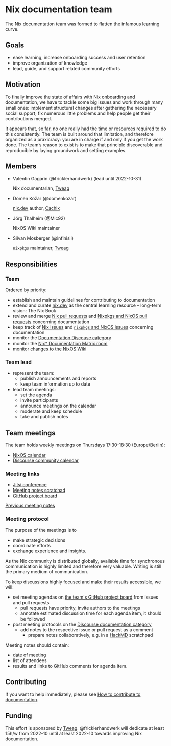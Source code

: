 # Nix documentation team

The Nix documentation team was formed to flatten the infamous learning curve. 

## Goals

- ease learning, increase onboarding success and user retention
- improve organization of knowledge
- lead, guide, and support related community efforts

## Motivation

To finally improve the state of affairs with Nix onboarding and documentation, we have to tackle some big issues and work through many small ones: implement structural changes after gathering the necessary social support; fix numerous little problems and help people get their contributions merged.

It appears that, so far, no one really had the time or resources required to do this consistently. The team is built around that limitation, and therefore organized as a praxicracy: you are in charge if and only if you get the work done. The team’s reason to exist is to make that principle discoverable and reproducible by laying groundwork and setting examples.

## Members

- Valentin Gagarin (@fricklerhandwerk) (lead until 2022-10-31)
    
    Nix documentarian, [Tweag](tweag.io)

- Domen Kožar (@domenkozar)
    
    [nix.dev](http://nix.dev) author, [Cachix](cachix.org)

- Jörg Thalheim (@Mic92)
    
    NixOS Wiki maintainer

- Silvan Mosberger (@infinisil)

   `nixpkgs` maintainer, [Tweag](tweag.io)
    
## Responsibilities

### Team

Ordered by priority:
- establish and maintain guidelines for contributing to documentation
- extend and curate [nix.dev](https://nix.dev) as the central learning resource – long-term vision: The Nix Book
- review and merge [Nix pull requests](https://github.com/NixOS/nix/pulls?q=is%3Aopen+is%3Apr+label%3Adocumentation) and [Nixpkgs and NixOS pull requests](https://github.com/NixOS/nixpkgs/pulls?q=is%3Aopen+is%3Apr+label%3A%228.has%3A+documentation%22) concerning documentation
- keep track of [Nix issues](https://github.com/NixOS/nix/issues?q=is%3Aopen+is%3Aissue+label%3Adocumentation) and [`nixpkgs` and NixOS issues](https://github.com/NixOS/nixpkgs/issues?q=is%3Aopen+is%3Aissue+label%3A%229.needs%3A+documentation%22) concerning documentation
- monitor the [Documentation Discouse category](https://discourse.nixos.org/c/dev/documentation/25)
- monitor the [Nix* Documentation Matrix room](https://app.element.io/#/room/#docs:nixos.org)
- monitor [changes to the NixOS Wiki](https://matrix.to/#/#nixos-wiki:utzutzutz.net)

### Team lead

- represent the team:
  - publish announcements and reports
  - keep team information up to date
- lead team meetings:
  - set the agenda
  - invite participants
  - announce meetings on the calendar
  - moderate and keep schedule
  - take and publish notes

## Team meetings

The team holds weekly meetings on Thursdays 17:30-18:30 (Europe/Berlin):
- [NixOS calendar](https://calendar.google.com/calendar/u/0/embed?src=b9o52fobqjak8oq8lfkhg3t0qg@group.calendar.google.com)
- [Discourse community calendar](https://discourse.nixos.org/t/community-calendar/18589)

### Meeting links

- [Jitsi conference](https://meet.jit.si/nix-documentation)
- [Meeting notes scratchad](https://pad.lassul.us/p-Y8MjU2SdSD5qO1fnpCPA)
- [GitHub project board](https://github.com/orgs/NixOS/projects/15)

[Previous meeting notes](https://discourse.nixos.org/search?q=documentation%20team%20meeting%20%23dev%3Adocumentation%20order%3Alatest)

### Meeting protocol

The purpose of the meetings is to
- make strategic decisions
- coordinate efforts
- exchange experience and insights.

As the Nix community is distributed globally, available time for synchronous communication is highly limited and therefore very valuable. Writing is still the primary medium of communication.

To keep discussions highly focused and make their results accessible, we will:

- set meeting agendas on [the team's GitHub project board](https://github.com/orgs/NixOS/projects/15) from issues and pull requests
  - pull requests have priority, invite authors to the meetings
  - annotate estimated discussion time for each agenda item, it should be followed
- post meeting protocols on the [Discourse documentation category](https://discourse.nixos.org/c/dev/documentation/25)
  - add notes to the respective issue or pull request as a comment
    -  prepare notes collaboratively, e.g. in a [HackMD](https://hackmd.io/) scratchpad

Meeting notes should contain:

- date of meeting
- list of attendees
- results and links to GitHub comments for agenda item.

## Contributing

If you want to help immediately, please see [How to contribute to documentation](./how-to-contribute-to-documentation.md).

## Funding

This effort is sponsored by [Tweag](tweag.io).
@fricklerhandwerk will dedicate at least 15h/w from 2022-10 until at least 2022-10 towards improving Nix documentation.

